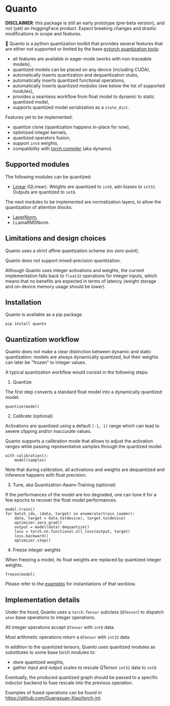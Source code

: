 # Quanto

**DISCLAIMER**: this package is still an early prototype (pre-beta version), and not (yet) an HuggingFace product. Expect breaking changes and drastic modifications in scope and features.

🤗 Quanto is a python quantization toolkit that provides several features that are either not supported or limited by the base [pytorch quantization tools](https://pytorch.org/docs/stable/quantization.html):

- all features are available in eager mode (works with non-traceable models),
- quantized models can be placed on any device (including CUDA),
- automatically inserts quantization and dequantization stubs,
- automatically inserts quantized functional operations,
- automatically inserts quantized modules (see below the list of supported modules),
- provides a seamless workflow from float model to dynamic to static quantized model,
- supports quantized model serialization as a `state_dict`.

Features yet to be implemented:

- quantize clone (quantization happens in-place for now),
- optimized integer kernels,
- quantized operators fusion,
- support `int4` weights,
- compatibility with [torch compiler](https://pytorch.org/docs/stable/torch.compiler.html) (aka dynamo).

## Supported modules

The following modules can be quantized:

- [Linear]() (QLinear). Weights are quantized to `int8`, adn biases to `int32`. Outputs are quantized to `int8`.

The next modules to be implemented are normalization layers, to allow the quantization of attention blocks:

- [LayerNorm](https://pytorch.org/docs/stable/generated/torch.nn.LayerNorm.html),
- LLamaRMSNorm.

## Limitations and design choices

Quanto uses a strict affine quantization scheme (no zero-point).

Quanto does not support mixed-precision quantization.

Although Quanto uses integer activations and weights, the current implementation falls back to `float32` operations for integer inputs, which means that no benefits are expected in terms of latency (weight storage and on-device memory usage should be lower).

## Installation

Quanto is available as a pip package.

```
pip install quanto
```

## Quantization workflow

Quanto does not make a clear distinction between dynamic and static quantization: models are always dynamically quantized, but their weights can later be "frozen" to
integer values.

A typical quantization workflow would consist in the following steps:

1. Quantize

The first step converts a standard float model into a dynamically quantized model.

```
quantize(model)
```

2. Calibrate (optional)

Activations are quantized using a default `[-1, 1]` range which can lead to severe clipping and/or inaccurate values.

Quanto supports a calibration mode that allows to adjust the activation ranges while passing representative samples through the quantized model.

```
with calibration():
    model(samples)
```

Note that during calibration, all activations and weights are dequantized and inference happens with float precision.

3. Tune, aka Quantization-Aware-Training (optional)

If the performances of the model are too degraded, one can tune it for a few epochs to recover the float model performances.

```
model.train()
for batch_idx, (data, target) in enumerate(train_loader):
    data, target = data.to(device), target.to(device)
    optimizer.zero_grad()
    output = model(data).dequantize()
    loss = torch.nn.functional.nll_loss(output, target)
    loss.backward()
    optimizer.step()
```

4. Freeze integer weights

When freezing a model, its float weights are replaced by quantized integer weights.

```
freeze(model)
```

Please refer to the [examples](https://github.com/huggingface/quanto/tree/main/examples) for instantiations of that worklow.

## Implementation details

Under the hood, Quanto uses a `torch.Tensor` subclass (`QTensor`) to dispatch `aten` base operations to integer operations.

All integer operations accept `QTensor` with `int8` data.

Most arithmetic operations return a `QTensor` with `int32` data.

In addition to the quantized tensors, Quanto uses quantized modules as substitutes to some base torch modules to:

- store quantized weights,
- gather input and output scales to rescale QTensor `int32` data to `int8`.

Eventually, the produced quantized graph should be passed to a specific inductor backend to fuse rescale into the previous operation.

Examples of fused operations can be found in https://github.com/Guangxuan-Xiao/torch-int.
